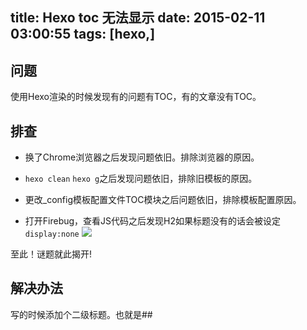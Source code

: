 title: Hexo toc 无法显示
date: 2015-02-11 03:00:55
tags: [hexo,]
---
## 问题
使用Hexo渲染的时候发现有的问题有TOC，有的文章没有TOC。

## 排查



- 换了Chrome浏览器之后发现问题依旧。排除浏览器的原因。



- `hexo clean`  `hexo g`之后发现问题依旧，排除旧模板的原因。



- 更改_config模板配置文件TOC模块之后问题依旧，排除模板配置原因。



- 打开Firebug，查看JS代码之后发现H2如果标题没有的话会被设定`display:none`
![](http://harchiko.qiniudn.com/hexo-toc-problem/toc_not_show.png)

至此！谜题就此揭开!

## 解决办法

写的时候添加个二级标题。也就是##